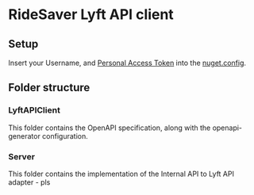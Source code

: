 # RideSaver Lyft API client

## Setup
Insert your Username, and [Personal Access Token](https://github.com/settings/tokens) into the [nuget.config](./nuget.config).

## Folder structure
### LyftAPIClient
This folder contains the OpenAPI specification, along with the openapi-generator configuration.

### Server
This folder contains the implementation of the Internal API to Lyft API adapter - pls
